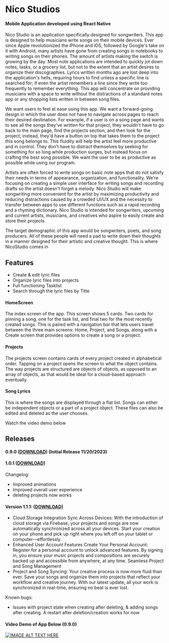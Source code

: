 # Nico Studios
#### Mobile Application developed using React Native

Nico Studio is an application specifically designed for songwriters. This app is designed to help musicians write songs on their mobile devices. Ever since Apple revolutionized the iPhone and iOS, followed by Google's take on it with Android, many artists have gone from creating songs in notebooks to writing songs on their phones. The amount of artists making the switch is growing by the day. Most note applications are intended to quickly jot down notes, tasks, or a grocery list, but not to the extent that an artist desires to organize their discographies. Lyrics written months ago are lost deep into the application's hells, requiring hours to find unless a specific line is searched for; if even the artist remembers a line since they write too frequently to remember everything. This app will concentrate on providing musicians with a space to write without the distractions of a standard notes app or any shopping lists written in between song
files.

We want users to feel at ease using this app. We want a forward-going design in which the user does not have to navigate across pages to reach their desired destination. For example, if a user is on a song page and wants to see all the songs they've written for that project, they wouldn't have to go back to the main page, find the projects section, and then look for the project; instead, they'd have a button on top that takes them to the project this song belongs to. This fluidity will help the artist feel more productive and in control. They don't have to distract themselves by seeking for something for so long while production surges, but instead focus on crafting the best song possible. We want the user to be as productive as possible while using our program.

Artists are often forced to write songs on basic note apps that do not satisfy their needs in terms of appearance, organization, and functionality. We're focusing on creating a simple user interface for writing songs and recording drafts so the artist doesn't forget a melody. Nico Studio will make songwriting more convenient for the artist by maximizing productivity and reducing distractions caused by a crowded UI/UX and the necessity to transfer between apps to use different functions such as a rapid recording and a rhyming dictionary. Nico Studio is intended for songwriters, upcoming and current artists, musicians, and creatives who aspire to easily
create and store their projects.

The target demographic of this app would be songwriters, poets, and song producers. All of these people will need a pad to write down their thoughts in a manner designed for their artistic and creative thought. This is where NicoStudio comes in

## Features
- Create & edit lyric files
- Organize lyric files into projects
- Full functioning Tasklist
- Search through the lyric files by Title

#### HomeScreen
The index screen of the app. This screen shows 5 cards. Two cards for pinning a song, one for the task list, and final two for the most recently created songs. This is paired with a navigation bar that lets users travel between the three main screens: Home, Project, and Songs, along with a Create screen that provides options to create a song or a project.

#### Projects
The projects screen contains cards of every project created in alphabetical order. Tapping on a project opens the screen to what the object contains. The way projects are structured are objects of objects, as opposed to an array of objects, as that would be ideal for a cloud-based approach eventually.

#### Song Lyrics
This is where the songs are displayed through a flat list. Songs can either be independent objects or a part of a project object. These files can also be edited and deleted as the user chooses.

Watch the video demo below

## Releases
#### 0.9.0 ([DOWNLOAD](https://mega.nz/file/u6I03aYA#HNyxJSekoQo3SXVF-gU4HdPQkG_dTl7okv5e4xPB3ZA)) (Initial Release 11/20/2023)

#### 1.0.1 ([DOWNLOAD](https://mega.nz/file/H7YCAYbS#oTEtvaK3l9dDAl2_MXUhW5ztE619cgk5gq-G9ocYXXE))
Changelog:
- Improved animations
- Improved overall user experience
- deleting projects now works

#### Version 1.1.1: ([DOWNLOAD](https://drive.google.com/file/d/1IyVio7RHcatCANd1Vnzd5tUVJyu-uXh1/view?usp=sharing))

- Cloud Storage Integration
 Sync Across Devices: With the introduction of cloud storage via Firebase, your projects and songs are now automatically synchronized across all your devices. Start your creation on your phone and pick up right where you left 
 off on your tablet or computer—effortlessly.
- Enhanced User Account Features
  Create Your Personal Account: Register for a personal account to unlock advanced features. By signing in, you ensure your music projects and compositions are securely backed up and accessible from anywhere, at any time.
  Seamless Project and Song Management
- Project and Song Syncing: Your creative process is now more fluid than ever. Save your songs and organize them into projects that reflect your workflow and creative journey. With our latest update, all your work is 
  synchronized in real-time, ensuring no beat is ever lost.

Known bugs:
- Issues with project state when creating after deleting, & adding songs after creating. A restart after deletion/creation works for now

#### Video Demo of App Below (0.9.0)
[![IMAGE ALT TEXT HERE](https://img.youtube.com/vi/9BfGS0LCPtk/0.jpg)](https://www.youtube.com/watch?v=9BfGS0LCPtk)
